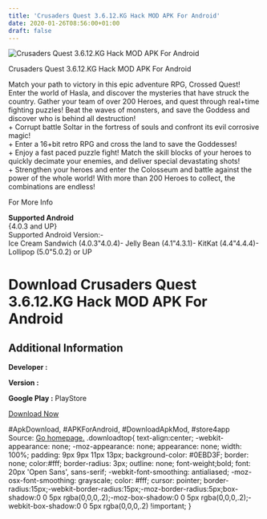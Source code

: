 ```yaml
---
title: 'Crusaders Quest 3.6.12.KG Hack MOD APK For Android'
date: 2020-01-26T08:56:00+01:00
draft: false
---
```


![Crusaders Quest 3.6.12.KG Hack MOD APK For Android](https://i1.wp.com/apkhome.net/wp-content/uploads/2017/06/Crusaders-Quest-3.6.12.KG_.png "Crusaders Quest 3.6.12.KG Hack MOD APK For Android")

  

Crusaders Quest 3.6.12.KG Hack MOD APK For Android

Match your path to victory in this epic adventure RPG, Crossed Quest!  
Enter the world of Hasla, and discover the mysteries that have struck the country. Gather your team of over 200 Heroes, and quest through real+time fighting puzzles! Beat the waves of monsters, and save the Goddess and discover who is behind all destruction!  
\+ Corrupt battle Soltar in the fortress of souls and confront its evil corrosive magic!  
\+ Enter a 16+bit retro RPG and cross the land to save the Goddesses!  
\+ Enjoy a fast paced puzzle fight! Match the skill blocks of your heroes to quickly decimate your enemies, and deliver special devastating shots!  
\+ Strengthen your heroes and enter the Colosseum and battle against the power of the whole world! With more than 200 Heroes to collect, the combinations are endless!

For More Info

**Supported Android**  
{4.0.3 and UP}  
Supported Android Version:-  
Ice Cream Sandwich (4.0.3"4.0.4)- Jelly Bean (4.1"4.3.1)- KitKat (4.4"4.4.4)- Lollipop (5.0"5.0.2) or UP

Download Crusaders Quest 3.6.12.KG Hack MOD APK For Android
===========================================================

Additional Information
----------------------

**Developer :**

**Version :**

**Google Play :** PlayStore

  

[Download Now](https://store4app.co/post/crusaders-quest-3-6-12-kg-hack-mod-apk-for-android_1573671589)

  
#ApkDownload, #APKForAndroid, #DownloadApkMod, #store4app  
Source: [Go homepage.](https://store4app.co/post/crusaders-quest-3-6-12-kg-hack-mod-apk-for-android_1573671589) .downloadtop{ text-align:center; -webkit-appearance: none; -moz-appearance: none; appearance: none; width: 100%; padding: 9px 9px 11px 13px; background-color: #0EBD3F; border: none; color:#fff; border-radius: 3px; outline: none; font-weight;bold; font: 20px 'Open Sans', sans-serif; -webkit-font-smoothing: antialiased; -moz-osx-font-smoothing: grayscale; color: #fff; cursor: pointer; border-radius:15px;-webkit-border-radius:15px;-moz-border-radius:5px;box-shadow:0 0 5px rgba(0,0,0,.2);-moz-box-shadow:0 0 5px rgba(0,0,0,.2);-webkit-box-shadow:0 0 5px rgba(0,0,0,.2) !important; }